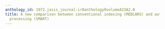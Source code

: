 ```yaml
---
anthology_id: 1972.jasis_journal-ir0anthology0volumeA23A2.0
title: A new comparison between conventional indexing (MEDLARS) and automatic text
  processing (SMART)
---
```


